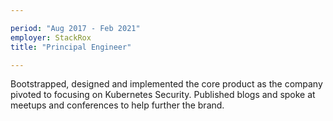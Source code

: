 ```yaml
---

period: "Aug 2017 - Feb 2021"
employer: StackRox
title: "Principal Engineer"

---
```


Bootstrapped, designed and implemented the core product as the company pivoted to focusing on Kubernetes Security. Published blogs and spoke at meetups and conferences to help further the brand.
